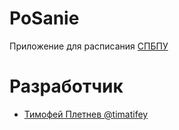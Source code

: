 # PoSanie
Приложение для расписания [СПБПУ](https://www.spbstu.ru/)

# Разработчик
- [Тимофей Плетнев @timatifey](https://t.me/timatifey)
